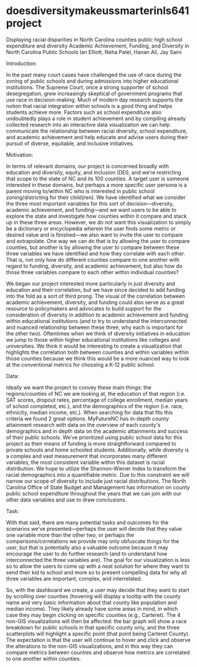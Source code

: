 # doesdiversitymakeussmarterinls641project
Displaying racial disparities in North Carolina counties public high school expenditure and diversity 
Academic Achievement, Funding, and Diversity in North Carolina Public Schools
Ian Elliott, Neha Patel, Hanan Ali, Jay Saini


Introduction:

In the past many court cases have challenged the use of race during the zoning of public schools and during admissions into higher educational institutions. The Supreme Court, once a strong supporter of school desegregation, grew increasingly skeptical of government programs that use race in decision-making. Much of modern day research supports the notion that racial integration within schools is a good thing and helps students achieve more. Factors such as school expenditure also undoubtedly plays a role in student achievement and by compiling already collected research into an interactive data visualization we can help communicate the relationship between racial diversity, school expenditure, and academic achievement and help educate and advise users during their pursuit of diverse, equitable, and inclusive initiatives.

Motivation:

In terms of relevant domains, our project is concerned broadly with education and diversity, equity, and inclusion (DEI), and we’re restricting that scope to the state of NC and its 100 counties. A target user is someone interested in these domains, but perhaps a more specific user persona is a parent moving to/within NC who is interested in public school zoning/districting for their child(ren). We have identified what we consider the three most important variables for this sort of decision—diversity, academic achievement, and funding—and we want users to be able to explore the state and investigate how counties within it compare and stack up in these three areas. However, we do not want this visualization to simply be a dictionary or encyclopedia wherein the user finds some metric or desired value and is finished—we also want to invite the user to compare and extrapolate. One way we can do that is by allowing the user to compare counties, but another is by allowing the user to compare between these three variables we have identified and how they correlate with each other. That is, not only how do different counties compare to one another with regard to funding, diversity, and academic achievement, but also how do those three variables compare to each other within individual counties?

We began our project interested more particularly in just diversity and education and their correlation, but we have since decided to add funding into the fold as a sort of third prong. The visual of the correlation between academic achievement, diversity, and funding could also serve as a great resource to policymakers and advocates to build support for the consideration of diversity in addition to academic achievement and funding within educational institutions (and to try to understand the interconnected and nuanced relationship between these three, why each is important for the other two). Oftentimes when we think of diversity initiatives in education we jump to those within higher educational institutions like colleges and universities. We think it would be interesting to create a visualization that highlights the correlation both between counties and within variables within those counties because we think this would be a more nuanced way to look at the conventional metrics for choosing a K-12 public school. 

Data:

Ideally we want the project to convey these main things: the regions/counties of NC we are looking at, the education of that region (i.e. SAT scores, dropout rates, percentage of college enrollment, median years of school completed, etc.), and the demographics of the region (i.e. race, ethnicity, median income, etc.). When searching for data that fits this criteria we found 2 great options. MyFutureNC has in-depth county attainment research with data on the overview of each county's demographics and in depth data on the academic attainments and success of their public schools. We’ve prioritized using public school data for this project as their means of funding is more straightforward compared to private schools and home schooled students. Additionally, while diversity is a complex and vast measurement that incorporates many different variables, the most consistent variable within this dataset is racial distribution. We hope to utilize the Shannon-Wiener Index to transform the racial demographics into a quantifiable metric. Due to this constraint we will narrow our scope of diversity to include just racial distributions. The North Carolina Office of State Budget and Management has information on county public school expenditure throughout the years that we can join with our other data variables and use to draw conclusions. 


Task:

With that said, there are many potential tasks and outcomes for the scenarios we’ve presented—perhaps the user will decide that they value one variable more than the other two, or perhaps the comparisons/correlations we provide may only obfuscate things for the user, but that is potentially also a valuable outcome because it may encourage the user to do further research (and to understand how interconnected the three variables are). The goal for our visualization is less so to allow the users to come up with a neat solution for where they want to send their kid to school and more so to present compelling data for why all three variables are important, complex, and interrelated.

So, with the dashboard we create, a user may decide that they want to start by scrolling over counties (hovering will display a tooltip with the county name and very basic information about that county like population and median income). They likely already have some areas in mind, in which case they may begin clicking on specific counties (e.g., Carteret). The 4 non-GIS visualizations will then be affected: the bar graph will show a race breakdown for public schools in that specific county only, and the three scatterplots will highlight a specific point (that point being Carteret County). The expectation is that the user will continue to hover and click and observe the alterations to the non-GIS visualizations, and in this way they can compare metrics between counties and observe how metrics are correlated to one another within counties.




